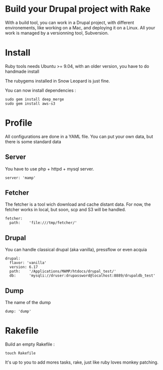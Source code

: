 Build your Drupal project with Rake
===================================

With a build tool, you can work in a Drupal project, with different environements,
like working on a Mac, and deploying it on a Linux.
All your work is managed by a versionning tool, Subversion.

Install
=======

Ruby tools needs Ubuntu >= 9.04, with an older version, you have to do handmade install

The rubygems installed in Snow Leopard is just fine.

You can now install dependencies :

	sudo gem install deep_merge
	sudo gem install aws-s3

Profile
=======
All configurations are done in a YAML file.
You can put your own data, but there is some standard data

Server
------
You have to use php + httpd + mysql server.

	server: 'mamp'

Fetcher
-------
The fetcher is a tool wich download and cache distant data. For now, the fetcher works in local, but soon, scp and S3 will be handled.

	fetcher:
	  path:    'file:///tmp/fetcher/'

Drupal
------
You can handle classical drupal (aka vanilla), pressflow or even acquia

	drupal:
	  flavor: 'vanilla'
	  version: 6.17
	  path:    '/Applications/MAMP/htdocs/drupal_test/'
	  db:      'mysqli://druser:drupassword@localhost:8889/drupaldb_test'

Dump
----
The name of the dump

	dump: 'dump'

Rakefile
========

Build an empty Rakefile :

	touch Rakefile

It's up to you to add mores tasks, rake, just like ruby loves monkey patching.